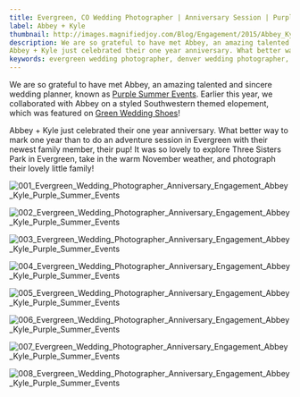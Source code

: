 ```yaml
---
title: Evergreen, CO Wedding Photographer | Anniversary Session | Purple Summer Events | Abbey + Kyle
label: Abbey + Kyle
thumbnail: http://images.magnifiedjoy.com/Blog/Engagement/2015/Abbey_Kyle_Anniversary/001_Evergreen_Wedding_Photographer_Anniversary_Engagement_Abbey_Kyle_Purple_Summer_Events.jpg
description: We are so grateful to have met Abbey, an amazing talented and sincere wedding planner, known as Purple Summer Events. Earlier this year, we collaborated with Abbey on a styled Southwestern themed elopement, which was featured on Green Wedding Shoes! 
Abbey + Kyle just celebrated their one year anniversary. What better way to mark one year than to do an adventure session in Evergreen with their newest family member, their pup! It was so lovely to explore Three Sisters Park in Evergreen, take in the warm November weather, and photograph their lovely little family!
keywords: evergreen wedding photographer, denver wedding photographer, best wedding planners in denver, evergreen engagement, purple summer events, evergreen lake house wedding, outdoor engagement shoot, mountain engagement, epic mountain portraits 
---
```

We are so grateful to have met Abbey, an amazing talented and sincere wedding planner, known as [Purple Summer Events](http://purplesummerevents.com/). Earlier this year, we collaborated with Abbey on a styled Southwestern themed elopement, which was featured on [Green Wedding Shoes](http://greenweddingshoes.com/intimate-mountain-elopement-inspiration/)! 

Abbey + Kyle just celebrated their one year anniversary. What better way to mark one year than to do an adventure session in Evergreen with their newest family member, their pup! It was so lovely to explore Three Sisters Park in Evergreen, take in the warm November weather, and photograph their lovely little family!

![001_Evergreen_Wedding_Photographer_Anniversary_Engagement_Abbey_Kyle_Purple_Summer_Events](http://images.magnifiedjoy.com/Blog/Engagement/2015/Abbey_Kyle_Anniversary/001_Evergreen_Wedding_Photographer_Anniversary_Engagement_Abbey_Kyle_Purple_Summer_Events.jpg)

![002_Evergreen_Wedding_Photographer_Anniversary_Engagement_Abbey_Kyle_Purple_Summer_Events](http://images.magnifiedjoy.com/Blog/Engagement/2015/Abbey_Kyle_Anniversary/002_Evergreen_Wedding_Photographer_Anniversary_Engagement_Abbey_Kyle_Purple_Summer_Events.jpg)

![003_Evergreen_Wedding_Photographer_Anniversary_Engagement_Abbey_Kyle_Purple_Summer_Events](http://images.magnifiedjoy.com/Blog/Engagement/2015/Abbey_Kyle_Anniversary/003_Evergreen_Wedding_Photographer_Anniversary_Engagement_Abbey_Kyle_Purple_Summer_Events.jpg)

![004_Evergreen_Wedding_Photographer_Anniversary_Engagement_Abbey_Kyle_Purple_Summer_Events](http://images.magnifiedjoy.com/Blog/Engagement/2015/Abbey_Kyle_Anniversary/004_Evergreen_Wedding_Photographer_Anniversary_Engagement_Abbey_Kyle_Purple_Summer_Events.jpg)

![005_Evergreen_Wedding_Photographer_Anniversary_Engagement_Abbey_Kyle_Purple_Summer_Events](http://images.magnifiedjoy.com/Blog/Engagement/2015/Abbey_Kyle_Anniversary/005_Evergreen_Wedding_Photographer_Anniversary_Engagement_Abbey_Kyle_Purple_Summer_Events.jpg)

![006_Evergreen_Wedding_Photographer_Anniversary_Engagement_Abbey_Kyle_Purple_Summer_Events](http://images.magnifiedjoy.com/Blog/Engagement/2015/Abbey_Kyle_Anniversary/006_Evergreen_Wedding_Photographer_Anniversary_Engagement_Abbey_Kyle_Purple_Summer_Events.jpg)

![007_Evergreen_Wedding_Photographer_Anniversary_Engagement_Abbey_Kyle_Purple_Summer_Events](http://images.magnifiedjoy.com/Blog/Engagement/2015/Abbey_Kyle_Anniversary/007_Evergreen_Wedding_Photographer_Anniversary_Engagement_Abbey_Kyle_Purple_Summer_Events.jpg)

![008_Evergreen_Wedding_Photographer_Anniversary_Engagement_Abbey_Kyle_Purple_Summer_Events](http://images.magnifiedjoy.com/Blog/Engagement/2015/Abbey_Kyle_Anniversary/008_Evergreen_Wedding_Photographer_Anniversary_Engagement_Abbey_Kyle_Purple_Summer_Events.jpg)
